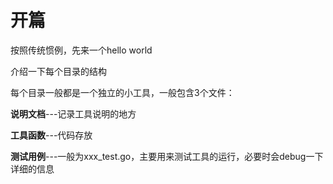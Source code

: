 # 开篇

按照传统惯例，先来一个hello world

介绍一下每个目录的结构

每个目录一般都是一个独立的小工具，一般包含3个文件：

**说明文档**---记录工具说明的地方

**工具函数**---代码存放

**测试用例**---一般为xxx_test.go，主要用来测试工具的运行，必要时会debug一下详细的信息